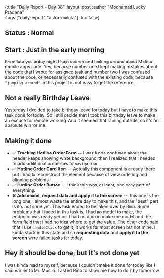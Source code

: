{:title "Daily Report - Day 38"
 :layout :post
 :author "Mochamad Lucky Pradana"   
 :tags  ["daily-report" "astra-mokita"]
 :toc false}

## **Status : Normal**

## **Start : Just in the early morning**
From late yesterday night I kept search and looking around about Mokita mobile apps code. 
Yes, because number one I kept making mistakes about the code that I wrote for assigned task and 
number two I was confused about the code, or necessarily confused with the existing code, because `"jumping around"` in this project is not easy to get the reference.

## **Not a really Birthday Leave**
Yesterday I decided to take birthday leave for today but I have to make this task done for today.
So I still decide that I took this birthday leave to make an excuse for remote working.
And it seemed that raining outside, so it's an absolute win for me.

## **Making it done**
- ✅ **Tracking Hotline Order Form** -- I was kinda confused about the header keeps showing white background, then I realized that I needed to add additional properties to `navigation`
- ✅ **Hotline Order Card Item** --  Actually this component is already there but I had to reconstruct the element because of view ordering and aligning problems
- ✅ **Hotline Order Button** -- I think this was, at least, one easy part of everything.
- ❌ **Add model, request data and apply it to the screen** -- This one is the long one, I almost waste the entire day to make this, and the "best" part is it's not done yet.
This task ended to be taken over by Rino. Some problems that I faced in this task is, I had no model to make, the endpoint was ready yet but I had no data to make the model and the form field that I had no idea where to get the value. The other code said that I use `handleClick` to get it, it works for most screen but not mine. I kinda stuck in this state and so **requesting data** and **apply it to the screen** were failed tasks for today. 


## **Hey it should be done, but It's not done yet**
I was kinda mad to myself, because I couldn't make it done for today like I said earlier to Mr. Muslih.
I asked Rino to show me how to do it by tomorrow


   
